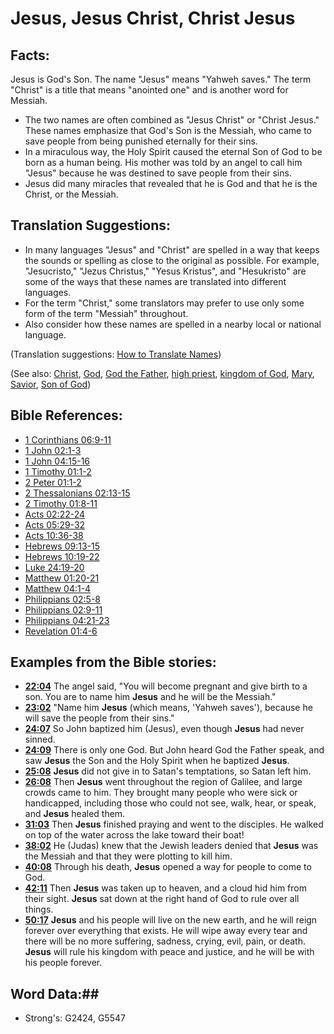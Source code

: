 # Jesus, Jesus Christ, Christ Jesus #

## Facts: ##

Jesus is God's Son. The name "Jesus" means "Yahweh saves." The term "Christ" is a title that means "anointed one" and is another word for  Messiah.

* The two names are often combined as "Jesus Christ" or "Christ Jesus." These names emphasize that God's Son is the Messiah, who came to save people from being punished eternally for their sins.
* In a miraculous way, the Holy Spirit caused the eternal Son of God to be born as a human being. His mother was told by an angel to call him "Jesus" because he was destined to save people from their sins.
* Jesus did many miracles that revealed that he is God and that he is the Christ, or the Messiah.

## Translation Suggestions: ##

* In many languages "Jesus" and "Christ" are spelled in a way that keeps the sounds or spelling as close to the original as possible. For example, "Jesucristo," "Jezus Christus," "Yesus Kristus", and "Hesukristo" are some of the ways that these names are translated into different languages.
* For the term "Christ," some translators may prefer to use only some form of the term "Messiah" throughout.
* Also consider how these names are spelled in a nearby local or national language.

(Translation suggestions: [How to Translate Names](rc://en/ta/man/translate/translate-names))

(See also: [Christ](christ.md), [God](god.md), [God the Father](godthefather.md), [high priest](highpriest.md), [kingdom of God](kingdomofgod.md), [Mary](../names/mary.md), [Savior](savior.md), [Son of God](sonofgod.md))

## Bible References: ##

* [1 Corinthians 06:9-11](rc://en/tn/help/1co/06/09)
* [1 John 02:1-3](rc://en/tn/help/1jn/02/01)
* [1 John 04:15-16](rc://en/tn/help/1jn/04/15)
* [1 Timothy 01:1-2](rc://en/tn/help/1ti/01/01)
* [2 Peter 01:1-2](rc://en/tn/help/2pe/01/01)
* [2 Thessalonians 02:13-15](rc://en/tn/help/2th/02/13)
* [2 Timothy 01:8-11](rc://en/tn/help/2ti/01/08)
* [Acts 02:22-24](rc://en/tn/help/act/02/22)
* [Acts 05:29-32](rc://en/tn/help/act/05/29)
* [Acts 10:36-38](rc://en/tn/help/act/10/36)
* [Hebrews 09:13-15](rc://en/tn/help/heb/09/13)
* [Hebrews 10:19-22](rc://en/tn/help/heb/10/19)
* [Luke 24:19-20](rc://en/tn/help/luk/24/19)
* [Matthew 01:20-21](rc://en/tn/help/mat/01/20)
* [Matthew 04:1-4](rc://en/tn/help/mat/04/01)
* [Philippians 02:5-8](rc://en/tn/help/php/02/05)
* [Philippians 02:9-11](rc://en/tn/help/php/02/09)
* [Philippians 04:21-23](rc://en/tn/help/php/04/21)
* [Revelation 01:4-6](rc://en/tn/help/rev/01/04)

## Examples from the Bible stories: ##

* __[22:04](rc://en/tn/help/obs/22/04)__ The angel said, "You will become pregnant and give birth to a son. You are to name him __Jesus__  and he will be the Messiah."
* __[23:02](rc://en/tn/help/obs/23/02)__ "Name him __Jesus__  (which means, 'Yahweh saves'), because he will save the people from their sins."
* __[24:07](rc://en/tn/help/obs/24/07)__ So John baptized him (Jesus), even though __Jesus__  had never sinned.
* __[24:09](rc://en/tn/help/obs/24/09)__ There is only one God. But John heard God the Father speak, and saw __Jesus__  the Son and the Holy Spirit when he baptized __Jesus__.
* __[25:08](rc://en/tn/help/obs/25/08)__ __Jesus__  did not give in to Satan's temptations, so Satan left him.
* __[26:08](rc://en/tn/help/obs/26/08)__ Then __Jesus__  went throughout the region of Galilee, and large crowds came to him. They brought many people who were sick or handicapped, including those who could not see, walk, hear, or speak, and __Jesus__  healed them.
* __[31:03](rc://en/tn/help/obs/31/03)__ Then __Jesus__  finished praying and went to the disciples. He walked on top of the water across the lake toward their boat!
* __[38:02](rc://en/tn/help/obs/38/02)__ He (Judas) knew that the Jewish leaders denied that __Jesus__  was the Messiah and that they were plotting to kill him.
* __[40:08](rc://en/tn/help/obs/40/08)__ Through his death, __Jesus__  opened a way for people to come to God.
* __[42:11](rc://en/tn/help/obs/42/11)__ Then __Jesus__  was taken up to heaven, and a cloud hid him from their sight. __Jesus__  sat down at the right hand of God to rule over all things.
* __[50:17](rc://en/tn/help/obs/50/17)__ __Jesus__  and his people will live on the new earth, and he will reign forever over everything that exists. He will wipe away every tear and there will be no more suffering, sadness, crying, evil, pain, or death. __Jesus__  will rule his kingdom with peace and justice, and he will be with his people forever.

## Word Data:##

* Strong's: G2424, G5547
